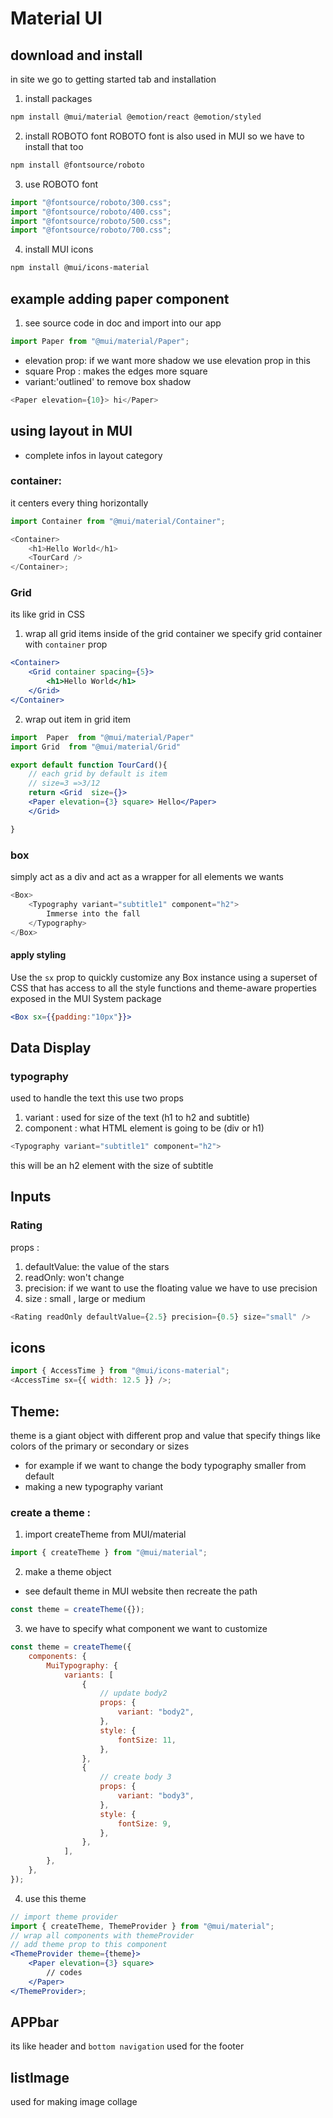 # Material UI

## download and install

in site we go to getting started tab and installation

1. install packages

```bash
npm install @mui/material @emotion/react @emotion/styled
```

2. install ROBOTO font
   ROBOTO font is also used in MUI so we have to install that too

```bash
npm install @fontsource/roboto
```

3. use ROBOTO font

```jsx
import "@fontsource/roboto/300.css";
import "@fontsource/roboto/400.css";
import "@fontsource/roboto/500.css";
import "@fontsource/roboto/700.css";
```

4. install MUI icons

```bash
npm install @mui/icons-material
```

## example adding paper component

1. see source code in doc and import into our app

```jsx
import Paper from "@mui/material/Paper";
```

-   elevation prop: if we want more shadow we use elevation prop in this
-   square Prop : makes the edges more square
-   variant:'outlined' to remove box shadow

```js
<Paper elevation={10}> hi</Paper>
```

## using layout in MUI

-   complete infos in layout category

### container:

it centers every thing horizontally

```js
import Container from "@mui/material/Container";

<Container>
    <h1>Hello World</h1>
    <TourCard />
</Container>;
```

### Grid

its like grid in CSS

1. wrap all grid items inside of the grid container
   we specify grid container with `container` prop

```jsx
<Container>
    <Grid container spacing={5}>
        <h1>Hello World</h1>
    </Grid>
</Container>
```

2. wrap out item in grid item

```jsx
import  Paper  from "@mui/material/Paper"
import Grid  from "@mui/material/Grid"

export default function TourCard(){
    // each grid by default is item
    // size=3 =>3/12
    return <Grid  size={}>
    <Paper elevation={3} square> Hello</Paper>
    </Grid>

}
```

### box

simply act as a div and act as a wrapper for all elements we wants

```js
<Box>
    <Typography variant="subtitle1" component="h2">
        Immerse into the fall
    </Typography>
</Box>
```

#### apply styling

Use the `sx` prop to quickly customize any Box instance using a superset of CSS that has access to all the style functions and theme-aware properties exposed in the MUI System package

```jsx
<Box sx={{padding:"10px"}}>
```

## Data Display

### typography

used to handle the text
this use two props

1. variant : used for size of the text (h1 to h2 and subtitle)
2. component : what HTML element is going to be (div or h1)

```js
<Typography variant="subtitle1" component="h2">
```

this will be an h2 element with the size of subtitle

## Inputs

### Rating

props :

1. defaultValue: the value of the stars
2. readOnly: won't change
3. precision: if we want to use the floating value we have to use precision
4. size : small , large or medium

```js
<Rating readOnly defaultValue={2.5} precision={0.5} size="small" />
```

## icons

```js
import { AccessTime } from "@mui/icons-material";
<AccessTime sx={{ width: 12.5 }} />;
```

## Theme:
theme is a giant object with different prop and value that specify things like colors of the primary or secondary or sizes 
-   for example if we want to change the body typography smaller from default
-   making a new typography variant

### create a theme :

1. import createTheme from MUI/material

```js
import { createTheme } from "@mui/material";
```

2. make a theme object
* see default theme in MUI website then recreate the path

```js
const theme = createTheme({});
```

3. we have to specify what component we want to customize

```jsx
const theme = createTheme({
    components: {
        MuiTypography: {
            variants: [
                {
                    // update body2
                    props: {
                        variant: "body2",
                    },
                    style: {
                        fontSize: 11,
                    },
                },
                {
                    // create body 3
                    props: {
                        variant: "body3",
                    },
                    style: {
                        fontSize: 9,
                    },
                },
            ],
        },
    },
});
```

4. use this theme

```jsx
// import theme provider
import { createTheme, ThemeProvider } from "@mui/material";
// wrap all components with themeProvider
// add theme prop to this component
<ThemeProvider theme={theme}>
    <Paper elevation={3} square>
        // codes
    </Paper>
</ThemeProvider>;
```

## APPbar 
its like header and `bottom navigation` used for the footer 

## listImage 
used for making image collage 
